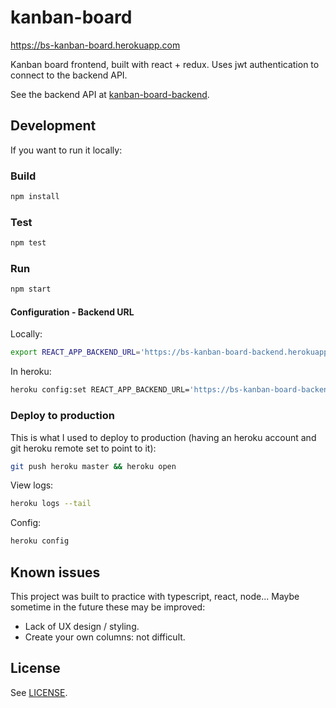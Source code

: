 # kanban-board

<https://bs-kanban-board.herokuapp.com>

Kanban board frontend, built with react + redux. Uses jwt authentication to connect to the backend API.

See the backend API at [kanban-board-backend](https://github.com/cfriaszapater/kanban-board-backend).

## Development

If you want to run it locally:

### Build

```sh
npm install
```

### Test

```sh
npm test
```

### Run

```sh
npm start
```

#### Configuration - Backend URL

Locally:

```sh
export REACT_APP_BACKEND_URL='https://bs-kanban-board-backend.herokuapp.com'
```

In heroku:

```sh
heroku config:set REACT_APP_BACKEND_URL='https://bs-kanban-board-backend.herokuapp.com'
```

### Deploy to production

This is what I used to deploy to production (having an heroku account and git heroku remote set to point to it):

```sh
git push heroku master && heroku open
```

View logs:

```sh
heroku logs --tail
```

Config:

```sh
heroku config
```

## Known issues

This project was built to practice with typescript, react, node... Maybe sometime in the future these may be improved:

- Lack of UX design / styling.
- Create your own columns: not difficult.

## License

See [LICENSE](./LICENSE).
